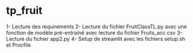 # tp_fruit

1- Lecture des requirements
2- Lecture du fichier FruitClassTL.py avec une fonction de modèle pré-entrainé avec lecture du fichier Fruits_acc.csv
3- Lecture du fichier app2.py
4- Setup de streamlit avec les fichiers setup.sh et Procfile
